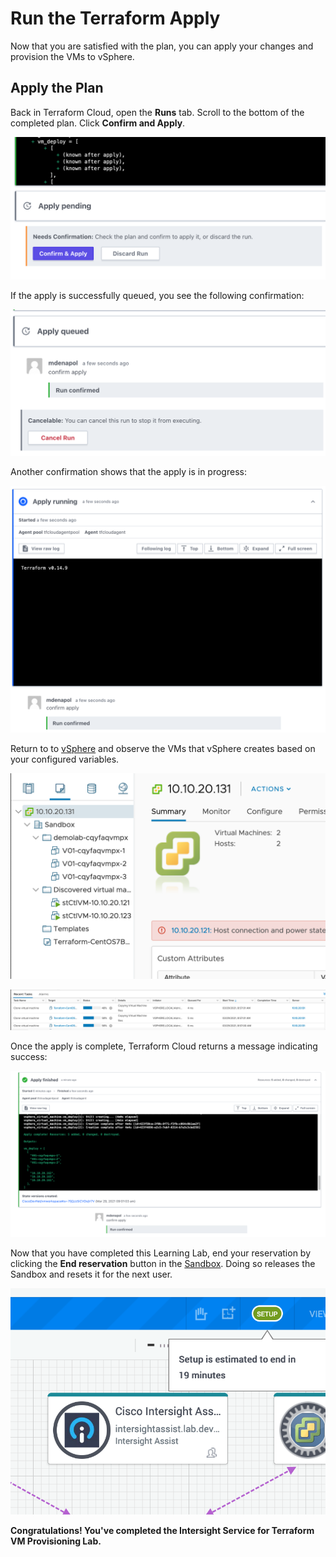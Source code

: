 # Run the Terraform Apply

Now that you are satisfied with the plan, you can apply your changes and provision the VMs to vSphere.

## Apply the Plan

Back in Terraform Cloud, open the __Runs__ tab. Scroll to the bottom of the completed plan. Click __Confirm and Apply__.

![](https://github.com/kiskander/LC-hcloud-proposal/blob/main/08-intersight/intersight-02-ist-vm-automation/assets/images/ist19.png?raw=true)

If the apply is successfully queued, you see the following confirmation:

![](https://github.com/kiskander/LC-hcloud-proposal/blob/main/08-intersight/intersight-02-ist-vm-automation/assets/images/ist20.png?raw=true)

Another confirmation shows that the apply is in progress:

![](https://github.com/kiskander/LC-hcloud-proposal/blob/main/08-intersight/intersight-02-ist-vm-automation/assets/images/ist21.png?raw=true)

Return to to [vSphere](http:10.10.20.131) and observe the VMs that vSphere creates based on your configured variables.

![](https://github.com/kiskander/LC-hcloud-proposal/blob/main/08-intersight/intersight-02-ist-vm-automation/assets/images/ist22.png?raw=true)

![](https://github.com/kiskander/LC-hcloud-proposal/blob/main/08-intersight/intersight-02-ist-vm-automation/assets/images/ist23.png?raw=true)

Once the apply is complete, Terraform Cloud returns a message indicating success:

![](https://github.com/kiskander/LC-hcloud-proposal/blob/main/08-intersight/intersight-02-ist-vm-automation/assets/images/ist24.png?raw=true)

Now that you have completed this Learning Lab, end your reservation by clicking the **End reservation** button in the [Sandbox](https://devnetsandbox.cisco.com/RM/Diagram/Index/0e9e018d-3c2f-4bc8-acd9-1caa1ef81a48). Doing so releases the Sandbox and resets it for the next user.

![](https://github.com/kiskander/LC-hcloud-proposal/blob/main/08-intersight/intersight-02-ist-vm-automation/assets/images/ist26.png?raw=true)

**Congratulations! You've completed the Intersight Service for Terraform VM Provisioning Lab.**
